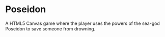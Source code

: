 Poseidon
========

A HTML5 Canvas game where the player uses the powers of the sea-god Poseidon to save someone from drowning.
